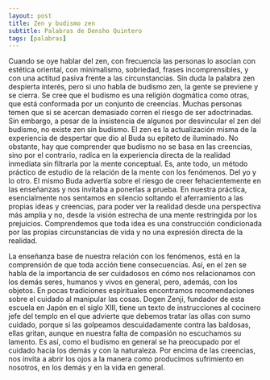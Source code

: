 ```yaml
---
layout: post
title: Zen y budismo zen
subtitle: Palabras de Densho Quintero
tags: [palabras]
---
```

Cuando se oye hablar del zen, con frecuencia las personas lo asocian con estética oriental, con minimalismo, sobriedad, frases incomprensibles, y con una actitud pasiva frente a las circunstancias. Sin duda la palabra zen despierta interés, pero si uno habla de budismo zen, la gente se previene y se cierra. Se cree que el budismo es una religión dogmática como otras, que está conformada por un conjunto de creencias. Muchas personas temen que si se acercan demasiado corren el riesgo de ser adoctrinadas. Sin embargo, a pesar de la insistencia de algunos por desvincular el zen del budismo, no existe zen sin budismo. El zen es la actualización misma de la experiencia de despertar que dio al Buda su epíteto de iluminado. No obstante, hay que comprender que budismo no se basa en las creencias, sino por el contrario, radica en la experiencia directa de la realidad inmediata sin filtrarla por la mente conceptual. Es, ante todo, un método práctico de estudio de la relación de la mente con los fenómenos. Del yo y lo otro. El mismo Buda advertía sobre el riesgo de creer fehacientemente en las enseñanzas y nos invitaba a ponerlas a prueba. En nuestra práctica, esencialmente nos sentamos en silencio soltando el aferramiento a las propias ideas y creencias, para poder ver la realidad desde una perspectiva más amplia y no, desde la visión estrecha de una mente restringida por los prejuicios. Comprendemos que toda idea es una construcción condicionada por las propias circunstancias de vida y no una expresión directa de la realidad.

La enseñanza base de nuestra relación con los fenómenos, está en la comprensión de que toda acción tiene consecuencias. Así, en el zen se habla de la importancia de ser cuidadosos en cómo nos relacionamos con los demás seres, humanos y vivos en general, pero, además, con los objetos. En pocas tradiciones espirituales encontramos recomendaciones sobre el cuidado al manipular las cosas. Dogen Zenji, fundador de esta escuela en Japón en el siglo XIII, tiene un texto de instrucciones al cocinero jefe del templo en el que advierte que debemos tratar las ollas con sumo cuidado, porque si las golpeamos descuidadamente contra las baldosas, ellas gritan, aunque en nuestra falta de compasión no escuchamos su lamento. Es así, como el budismo en general se ha preocupado por el cuidado hacia los demás y con la naturaleza. Por encima de las creencias, nos invita a abrir los ojos a la manera como producimos sufrimiento en nosotros, en los demás y en la vida en general.
